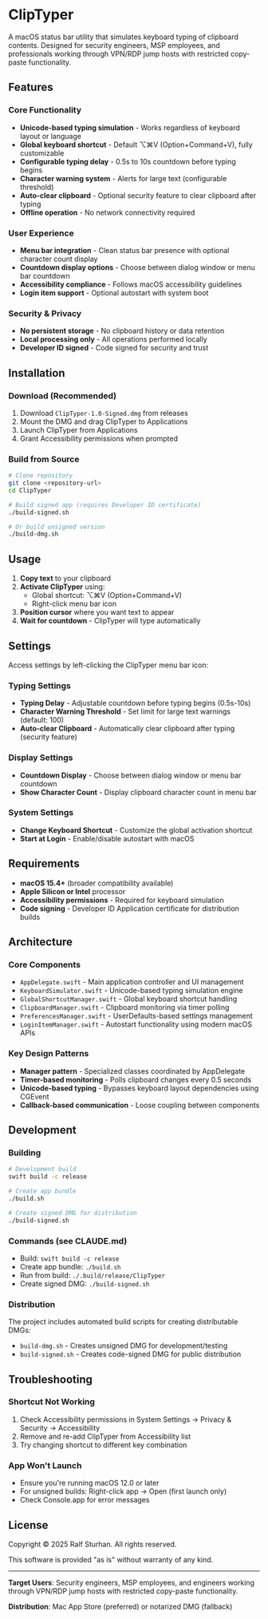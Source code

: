 # ClipTyper

A macOS status bar utility that simulates keyboard typing of clipboard contents. Designed for security engineers, MSP employees, and professionals working through VPN/RDP jump hosts with restricted copy-paste functionality.

## Features

### Core Functionality
- **Unicode-based typing simulation** - Works regardless of keyboard layout or language
- **Global keyboard shortcut** - Default ⌥⌘V (Option+Command+V), fully customizable
- **Configurable typing delay** - 0.5s to 10s countdown before typing begins
- **Character warning system** - Alerts for large text (configurable threshold)
- **Auto-clear clipboard** - Optional security feature to clear clipboard after typing
- **Offline operation** - No network connectivity required

### User Experience
- **Menu bar integration** - Clean status bar presence with optional character count display
- **Countdown display options** - Choose between dialog window or menu bar countdown
- **Accessibility compliance** - Follows macOS accessibility guidelines
- **Login item support** - Optional autostart with system boot

### Security & Privacy
- **No persistent storage** - No clipboard history or data retention
- **Local processing only** - All operations performed locally
- **Developer ID signed** - Code signed for security and trust

## Installation

### Download (Recommended)
1. Download `ClipTyper-1.0-Signed.dmg` from releases
2. Mount the DMG and drag ClipTyper to Applications
3. Launch ClipTyper from Applications
4. Grant Accessibility permissions when prompted

### Build from Source
```bash
# Clone repository
git clone <repository-url>
cd ClipTyper

# Build signed app (requires Developer ID certificate)
./build-signed.sh

# Or build unsigned version
./build-dmg.sh
```

## Usage

1. **Copy text** to your clipboard
2. **Activate ClipTyper** using:
   - Global shortcut: ⌥⌘V (Option+Command+V)
   - Right-click menu bar icon
3. **Position cursor** where you want text to appear
4. **Wait for countdown** - ClipTyper will type automatically

## Settings

Access settings by left-clicking the ClipTyper menu bar icon:

### Typing Settings
- **Typing Delay** - Adjustable countdown before typing begins (0.5s-10s)
- **Character Warning Threshold** - Set limit for large text warnings (default: 100)
- **Auto-clear Clipboard** - Automatically clear clipboard after typing (security feature)

### Display Settings  
- **Countdown Display** - Choose between dialog window or menu bar countdown
- **Show Character Count** - Display clipboard character count in menu bar

### System Settings
- **Change Keyboard Shortcut** - Customize the global activation shortcut
- **Start at Login** - Enable/disable autostart with macOS

## Requirements

- **macOS 15.4+** (broader compatibility available)
- **Apple Silicon or Intel** processor
- **Accessibility permissions** - Required for keyboard simulation
- **Code signing** - Developer ID Application certificate for distribution builds

## Architecture

### Core Components
- `AppDelegate.swift` - Main application controller and UI management
- `KeyboardSimulator.swift` - Unicode-based typing simulation engine
- `GlobalShortcutManager.swift` - Global keyboard shortcut handling
- `ClipboardManager.swift` - Clipboard monitoring via timer polling
- `PreferencesManager.swift` - UserDefaults-based settings management
- `LoginItemManager.swift` - Autostart functionality using modern macOS APIs

### Key Design Patterns
- **Manager pattern** - Specialized classes coordinated by AppDelegate
- **Timer-based monitoring** - Polls clipboard changes every 0.5 seconds
- **Unicode-based typing** - Bypasses keyboard layout dependencies using CGEvent
- **Callback-based communication** - Loose coupling between components

## Development

### Building
```bash
# Development build
swift build -c release

# Create app bundle
./build.sh

# Create signed DMG for distribution
./build-signed.sh
```

### Commands (see CLAUDE.md)
- Build: `swift build -c release`
- Create app bundle: `./build.sh`
- Run from build: `./.build/release/ClipTyper`
- Create signed DMG: `./build-signed.sh`

### Distribution
The project includes automated build scripts for creating distributable DMGs:
- `build-dmg.sh` - Creates unsigned DMG for development/testing
- `build-signed.sh` - Creates code-signed DMG for public distribution

## Troubleshooting

### Shortcut Not Working
1. Check Accessibility permissions in System Settings → Privacy & Security → Accessibility
2. Remove and re-add ClipTyper from Accessibility list
3. Try changing shortcut to different key combination

### App Won't Launch
- Ensure you're running macOS 12.0 or later
- For unsigned builds: Right-click app → Open (first launch only)
- Check Console.app for error messages

## License

Copyright © 2025 Ralf Sturhan. All rights reserved.

This software is provided "as is" without warranty of any kind.

---

**Target Users**: Security engineers, MSP employees, and engineers working through VPN/RDP jump hosts with restricted copy-paste functionality.

**Distribution**: Mac App Store (preferred) or notarized DMG (fallback)